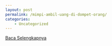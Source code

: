 ```yaml
---
layout: post
permalink: /mimpi-ambil-uang-di-dompet-orang/
categories:
    - Uncategorized
---
```


[Baca Selengkapnya](/08)
